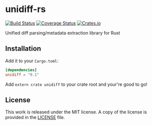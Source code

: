 # unidiff-rs

[![Build Status](https://travis-ci.org/messense/unidiff-rs.svg?branch=master)](https://travis-ci.org/messense/unidiff-rs)
[![Coverage Status](https://coveralls.io/repos/messense/unidiff-rs/badge.svg)](https://coveralls.io/r/messense/unidiff-rs)
[![Crates.io](https://img.shields.io/crates/v/unidiff.svg)](https://crates.io/crates/unidiff)

Unified diff parsing/metadata extraction library for Rust

## Installation

Add it to your ``Cargo.toml``:

```toml
[dependencies]
unidiff = "0.1"
```

Add ``extern crate unidiff`` to your crate root and your're good to go!

## License

This work is released under the MIT license. A copy of the license is provided in the [LICENSE](./LICENSE) file.
